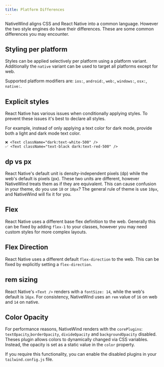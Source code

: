 ```yaml
---
title: Platform Differences
---
```


<!-- # Platform Differences -->

NativeWind aligns CSS and React Native into a common language. However the two style engines do have their differences. These are some common differences you may encounter.

## Styling per platform

Styles can be applied selectively per platform using a platform variant. Additionally the `native` variant can be used to target all platforms except for web.

Supported platform modifiers are: `ios:`, `android:`, `web:`, `windows:`, `osx:`, `native:`.

## Explicit styles

React Native has various issues when conditionally applying styles. To prevent these issues it's best to declare all styles.

For example, instead of only applying a text color for dark mode, provide both a light and dark mode text color.

```tsx
❌ <Text className="dark:text-white-500" />
✅ <Text className="text-black dark:text-red-500" />
```

## dp vs px

React Native's default unit is density-independent pixels (dp) while the web's default is pixels (px). These two units are different, however NativeWind treats them as if they are equivalent. This can cause confusion in your theme, do you use `10` or `10px`? The general rule of theme is use `10px`, and NativeWind will fix it for you.

## Flex

React Native uses a different base flex definition to the web. Generally this can be fixed by adding `flex-1` to your classes, however you may need custom styles for more complex layouts.

## Flex Direction

React Native uses a different default `flex-direction` to the web. This can be fixed by explicitly setting a `flex-direction`.

## rem sizing

React Native's `<Text />` renders with a `fontSize: 14`, while the web's default is `16px`. For consistency, NativeWind uses an `rem` value of `16` on web and `14` on native.

## Color Opacity

For performance reasons, NativeWind renders with the `corePlugins`: `textOpacity`,`borderOpacity`, `divideOpacity` and `backgroundOpacity` disabled. Theses plugin allows colors to dynamically changed via CSS variables. Instead, the opacity is set as a static value in the `color` property.

If you require this functionality, you can enable the disabled plugins in your `tailwind.config.js` file.
